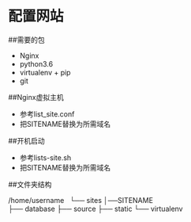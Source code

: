 配置网站
=============

##需要的包
* Nginx
* python3.6
* virtualenv + pip
* git

##Nginx虚拟主机
* 参考list_site.conf
* 把SITENAME替换为所需域名

##开机启动
* 参考lists-site.sh
* 把SITENAME替换为所需域名

##文件夹结构


/home/username
  └── sites
         │──SITENAME           
             ├── database
             ├── source
             ├── static
             └── virtualenv